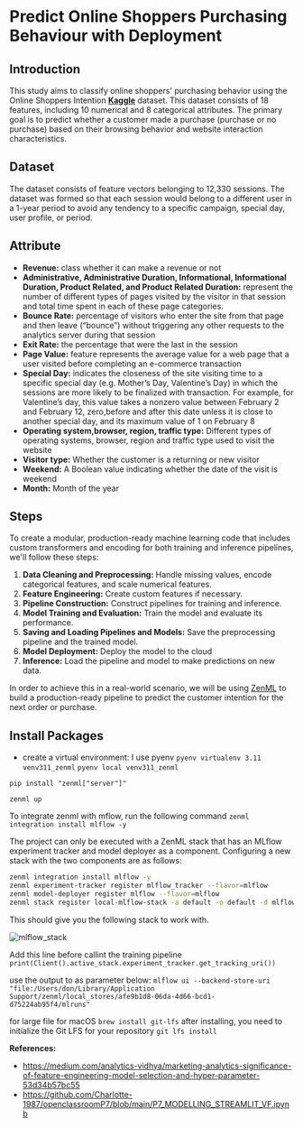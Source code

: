 # Predict Online Shoppers Purchasing Behaviour with Deployment

## Introduction
This study aims to classify online shoppers' purchasing behavior using the Online Shoppers Intention __[Kaggle](https://www.kaggle.com/datasets/henrysue/online-shoppers-intention)__ dataset. This dataset consists of 18 features, including 10 numerical and 8 categorical attributes. The primary goal is to predict whether a customer made a purchase (purchase or no purchase) based on their browsing behavior and website interaction characteristics.

## Dataset

The dataset consists of feature vectors belonging to 12,330 sessions. The dataset was formed so that each session would belong to a different user in a 1-year period to avoid any tendency to a specific campaign, special day, user profile, or period.

## Attribute

- **Revenue:** class whether it can make a revenue or not
- **Administrative, Administrative Duration, Informational, Informational Duration, Product Related, and Product Related Duration:** represent the number of different types of pages visited by the visitor in that session and total time spent in each of these page categories.
- **Bounce Rate:** percentage of visitors who enter the site from that page and then leave (“bounce”) without triggering any other requests to the analytics server during that session
- **Exit Rate:** the percentage that were the last in the session
- **Page Value:** feature represents the average value for a web page that a user visited before completing an e-commerce transaction
- **Special Day:** indicates the closeness of the site visiting time to a specific special day (e.g. Mother’s Day, Valentine’s Day) in which the sessions are more likely to be finalized with transaction. For example, for Valentine’s day, this value takes a nonzero value between February 2 and February 12, zero,before and after this date unless it is close to another special day, and its maximum value of 1 on February 8
- **Operating system,browser, region, traffic type:** Different types of operating systems, browser, region and traffic type used to visit the website
- **Visitor type:** Whether the customer is a returning or new visitor
- **Weekend:** A Boolean value indicating whether the date of the visit is weekend
- **Month:** Month of the year


## Steps
To create a modular, production-ready machine learning code that includes custom transformers and encoding for both training and inference pipelines, we'll follow these steps:

1. **Data Cleaning and Preprocessing:** Handle missing values, encode categorical features, and scale numerical features.
2. **Feature Engineering:** Create custom features if necessary.
3. **Pipeline Construction:** Construct pipelines for training and inference.
4. **Model Training and Evaluation:** Train the model and evaluate its performance.
5. **Saving and Loading Pipelines and Models:** Save the preprocessing pipeline and the trained model.
6. **Model Deployment:** Deploy the model to the cloud
7. **Inference:** Load the pipeline and model to make predictions on new data.


In order to achieve this in a real-world scenario, we will be using [ZenML](https://zenml.io/) to
build a production-ready pipeline to predict the customer intention for the next order or purchase.


## Install Packages
- create a virtual environment: I use pyenv
  `pyenv virtualenv 3.11 venv311_zenml`
  `pyenv local venv311_zenml`
  
`pip install "zenml["server"]"`

`zenml up`

To integrate zenml with mflow, run the following command
`zenml integration install mlflow -y`

The project can only be executed with a ZenML stack that has an MLflow
experiment tracker and model deployer as a component. Configuring a new stack
with the two components are as follows:

```bash
zenml integration install mlflow -y
zenml experiment-tracker register mlflow_tracker --flavor=mlflow
zenml model-deployer register mlflow --flavor=mlflow
zenml stack register local-mlflow-stack -a default -o default -d mlflow -e mlflow_tracker --set
```

This should give you the following stack to work with. 

![mlflow_stack](_assets/mlflow_stack.png)


Add this line before callint the training pipeline
`print(Client().active_stack.experiment_tracker.get_tracking_uri())`

use the output to as parameter below:
`mlflow ui --backend-store-uri "file:/Users/don/Library/Application Support/zenml/local_stores/afe9b1d8-06da-4d66-bcd1-d75224ab95f4/mlruns"`

for large file for macOS
`brew install git-lfs` 
after installing, you need to initialize the Git LFS for your repository
`git lfs install`


__References:__

* https://medium.com/analytics-vidhya/marketing-analytics-significance-of-feature-engineering-model-selection-and-hyper-parameter-53d34b57bc55
* https://github.com/Charlotte-1987/openclassroomP7/blob/main/P7_MODELLING_STREAMLIT_VF.ipynb